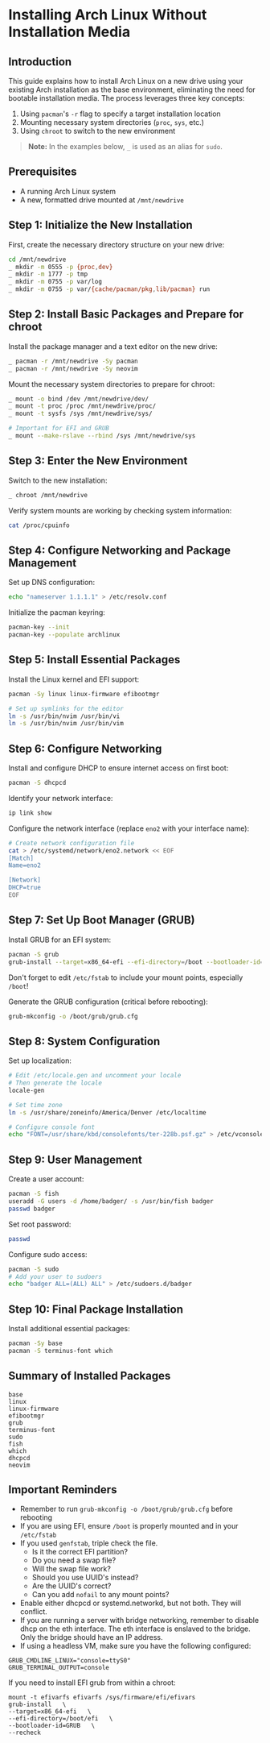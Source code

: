 # Installing Arch Linux Without Installation Media

## Introduction

This guide explains how to install Arch Linux on a new drive using your existing Arch installation as the base environment, eliminating the need for bootable installation media. The process leverages three key concepts:

1. Using `pacman`'s `-r` flag to specify a target installation location
2. Mounting necessary system directories (`proc`, `sys`, etc.)
3. Using `chroot` to switch to the new environment

> **Note:** In the examples below, `_` is used as an alias for `sudo`.

## Prerequisites

- A running Arch Linux system
- A new, formatted drive mounted at `/mnt/newdrive`

## Step 1: Initialize the New Installation

First, create the necessary directory structure on your new drive:

```bash
cd /mnt/newdrive
_ mkdir -m 0555 -p {proc,dev}
_ mkdir -m 1777 -p tmp
_ mkdir -m 0755 -p var/log
_ mkdir -m 0755 -p var/{cache/pacman/pkg,lib/pacman} run
```

## Step 2: Install Basic Packages and Prepare for chroot

Install the package manager and a text editor on the new drive:

```bash
_ pacman -r /mnt/newdrive -Sy pacman
_ pacman -r /mnt/newdrive -Sy neovim
```

Mount the necessary system directories to prepare for chroot:

```bash
_ mount -o bind /dev /mnt/newdrive/dev/
_ mount -t proc /proc /mnt/newdrive/proc/
_ mount -t sysfs /sys /mnt/newdrive/sys/

# Important for EFI and GRUB
_ mount --make-rslave --rbind /sys /mnt/newdrive/sys
```

## Step 3: Enter the New Environment

Switch to the new installation:

```bash
_ chroot /mnt/newdrive
```

Verify system mounts are working by checking system information:

```bash
cat /proc/cpuinfo
```

## Step 4: Configure Networking and Package Management

Set up DNS configuration:

```bash
echo "nameserver 1.1.1.1" > /etc/resolv.conf
```

Initialize the pacman keyring:

```bash
pacman-key --init
pacman-key --populate archlinux
```

## Step 5: Install Essential Packages

Install the Linux kernel and EFI support:

```bash
pacman -Sy linux linux-firmware efibootmgr

# Set up symlinks for the editor
ln -s /usr/bin/nvim /usr/bin/vi
ln -s /usr/bin/nvim /usr/bin/vim
```

## Step 6: Configure Networking

Install and configure DHCP to ensure internet access on first boot:

```bash
pacman -S dhcpcd
```

Identify your network interface:

```bash
ip link show
```

Configure the network interface (replace `eno2` with your interface name):

```bash
# Create network configuration file
cat > /etc/systemd/network/eno2.network << EOF
[Match]
Name=eno2

[Network]
DHCP=true
EOF
```

## Step 7: Set Up Boot Manager (GRUB)

Install GRUB for an EFI system:

```bash
pacman -S grub
grub-install --target=x86_64-efi --efi-directory=/boot --bootloader-id=arch-kde
```

Don't forget to edit `/etc/fstab` to include your mount points, especially `/boot`!

Generate the GRUB configuration (critical before rebooting):

```bash
grub-mkconfig -o /boot/grub/grub.cfg
```

## Step 8: System Configuration

Set up localization:

```bash
# Edit /etc/locale.gen and uncomment your locale
# Then generate the locale
locale-gen

# Set time zone
ln -s /usr/share/zoneinfo/America/Denver /etc/localtime

# Configure console font
echo "FONT=/usr/share/kbd/consolefonts/ter-228b.psf.gz" > /etc/vconsole.conf
```

## Step 9: User Management

Create a user account:

```bash
pacman -S fish
useradd -G users -d /home/badger/ -s /usr/bin/fish badger
passwd badger
```

Set root password:

```bash
passwd
```

Configure sudo access:

```bash
pacman -S sudo
# Add your user to sudoers
echo "badger ALL=(ALL) ALL" > /etc/sudoers.d/badger
```

## Step 10: Final Package Installation

Install additional essential packages:

```bash
pacman -Sy base
pacman -S terminus-font which
```

## Summary of Installed Packages

```
base
linux
linux-firmware
efibootmgr
grub
terminus-font
sudo
fish
which
dhcpcd
neovim
```

## Important Reminders

- Remember to run `grub-mkconfig -o /boot/grub/grub.cfg` before rebooting
- If you are using EFI, ensure `/boot` is properly mounted and in your `/etc/fstab`
- If you used `genfstab`, triple check the file.
    - Is it the correct EFI partition?
    - Do you need a swap file?
    - Will the swap file work?
    - Should you use UUID's instead?
    - Are the UUID's correct?
    - Can you add `nofail` to any mount points?
- Enable either dhcpcd or systemd.networkd, but not both.  They will conflict.
- If you are running a server with bridge networking, remember to disable dhcp on the eth interface.  The eth interface is enslaved to the bridge.  Only the bridge should have an IP address.
- If using a headless VM, make sure you have the following configured:
```GRUB
GRUB_CMDLINE_LINUX="console=ttyS0"
GRUB_TERMINAL_OUTPUT=console
```
If you need to install EFI grub from within a chroot:
```
mount -t efivarfs efivarfs /sys/firmware/efi/efivars
grub-install   \
--target=x86_64-efi   \
--efi-directory=/boot/efi   \
--bootloader-id=GRUB   \
--recheck
```
